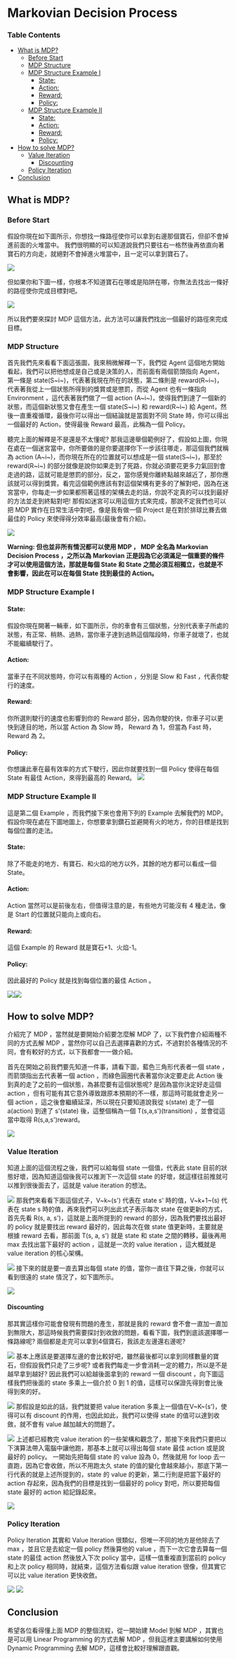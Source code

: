 # Markovian Decision Process

### Table Contents

- [What is MDP?](#heading-1)
  * [Before Start](#sub-heading-1)
  * [MDP Structure](#sub-heading-2)
  * [MDP Structure Example I](#sub-heading-3)
    + [State:](#sub-sub-heading-1)
    + [Action:](#sub-sub-heading-2)
    + [Reward:](#sub-sub-heading-3)
    + [Policy:](#sub-sub-heading-4)
  * [MDP Structure Example II](#sub-heading-4)
    + [State:](#sub-sub-heading-5)
    + [Action:](#sub-sub-heading-6)
    + [Reward:](#sub-sub-heading-7)
    + [Policy:](#sub-sub-heading-8)
- [How to solve MDP?](#heading-2)
  * [Value Iteration](#sub-heading-5)
    + [Discounting](#sub-sub-heading-9)
  * [Policy Iteration](#sub-heading-6)
- [Conclusion](#heading-3)


<!-- toc -->

## What is MDP?
### Before Start
假設你現在如下圖所示，你想找一條路徑使你可以拿到右邊那個寶石，但卻不會掉進前面的火堆當中。
我們很明顯的可以知道說我們只要往右一格然後再依直向著寶石的方向走，就絕對不會掉進火堆當中，且一定可以拿到寶石了。

![](https://i.imgur.com/09WGHv1.png)

但如果你和下圖一樣，你根本不知道寶石在哪或是陷阱在哪，你無法去找出一條好的路徑使你完成目標對吧。

![](https://i.imgur.com/kfBlqMB.png)

所以我們要來探討 MDP 這個方法，此方法可以讓我們找出一個最好的路徑來完成目標。

### MDP Structure

首先我們先來看看下面這張圖，我來稍微解釋一下，我們從 Agent 這個地方開始看起，我們可以把他想成是自己或是決策的人，而前面有兩個箭頭指向 Agent，第一條是 state(S~i~)，代表著我現在所在的狀態，第二條則是 reward(R~i~)，代表著我從上一個狀態所得到的獎賞或是懲罰，而從 Agent 也有一條指向 Environment ，這代表著我們做了一個 action (A~i~)，使得我們到達了一個新的狀態，而這個新狀態又會在產生一個 state(S~i~) 和 reward(R~i~) 給 Agent，然後一直重複循環，最後你可以得出一個結論就是當面對不同 State 時，你可以得出一個最好的 Action，使得最後 Reward 最高，此稱為一個 Policy。

聽完上面的解釋是不是還是不太懂呢? 那我這邊舉個範例好了，假設如上圖，你現在處在一個迷宮當中，你所要做的是你要選擇你下一步該往哪走，那這個我們就稱為 action (A~i~)，而你現在所在的位置就可以想成是一個 state(S~i~)，那至於 reward(R~i~) 的部分就像是說你如果走到了死路，你就必須要花更多力氣回到會走過的路，這就可能是懲罰的部分，反之，當你感覺你離終點越來越近了，那你應該就可以得到獎賞。看完這個範例應該有對這個架構有更多的了解對吧，因為在迷宮當中，你每走一步如果都照著這樣的架構去走的話，你說不定真的可以找到最好的方法並走到終點對吧! 那假如迷宮可以用這個方式來完成，那說不定我們也可以把 MDP 實作在日常生活中對吧，像是我有做一個 Project 是在對於排球比賽去做最佳的 Policy 來使得得分效率最高(最後會有介紹)。

![](https://i.imgur.com/zeejbtZ.png)

**Warning: 但也並非所有情況都可以使用 MDP ， MDP 全名為 Markovian Decision Process ，之所以為 Markovian 正是因為它必須滿足一個重要的條件才可以使用這個方法，那就是每個 State 和 State 之間必須互相獨立，也就是不會影響，因此在可以在每個 State 找到最佳的 Action。**

### MDP Structure Example I
#### State:
假設你現在開著一輛車，如下圖所示，你的車會有三個狀態，分別代表車子所處的狀態，有正常、稍熱、過熱，當你車子達到過熱這個階段時，你車子就壞了，也就不能繼續駛行了。
#### Action:
當車子在不同狀態時，你可以有兩種的 Action ，分別是 Slow 和 Fast ，代表你駛行的速度。
#### Reward:
你所選則駛行的速度也影響到你的 Reward 部分，因為你駛的快，你車子可以更快到達目的地，所以當 Action 為 Slow 時， Reward 為 1，但當為 Fast 時， Reward 為 2。
#### Policy:
你想讓此車在最有效率的方式下駛行，因此你就要找到一個 Policy 使得在每個 State 有最佳 Action，來得到最高的 Reward。
![](https://i.imgur.com/GWdUVch.png)

### MDP Structure Example II
這是第二個 Example ，而我們接下來也會用下列的 Example 去解我們的 MDP。假設你現在處在下圖地圖上，你想要拿到鑽石並避開有火的地方，你的目標是找到每個位置的走法。
#### State:
除了不能走的地方、有寶石、和火焰的地方以外，其餘的地方都可以看成一個 State。
#### Action:
Action 當然可以是前後左右，但值得注意的是，有些地方可能沒有 4 種走法，像是 Start 的位置就只能向上或向右。
#### Reward:
這個 Example 的 Reward 就是寶石+1、火焰-1。
#### Policy:
因此最好的 Policy 就是找到每個位置的最佳 Action 。

![](https://i.imgur.com/kh63B4g.png)![](https://i.imgur.com/oifyXOS.png)


## How to solve MDP?
介紹完了 MDP ，當然就是要開始介紹要怎麼解 MDP 了，以下我們會介紹兩種不同的方式去解 MDP ，當然你可以自己去選擇喜歡的方式，不過對於各種情況的不同，會有較好的方式，以下我都會一一做介紹。

首先在開始之前我們要先知道一件事，請看下圖，藍色三角形代表者一個 state ，而箭頭指出去代表著一個 action ，而綠色圓圈代表著當你決定要走此 Action 後到真的走了之前的一個狀態，為甚麼要有這個狀態呢? 是因為當你決定好走這個 action ，但有可能有其它意外導致跟原本預期的不一樣，那這時可能就會走另一個 action ，這之後會繼續延深，所以現在只要知道說我從 s(state) 走了一個 a(action) 到達了 s'(state) 後，這整個稱為一個 T(s,a,s')(transition) ，並會從這當中取得 R(s,a,s')reward。

![](https://i.imgur.com/OmMXJy9.png)
### Value Iteration
知道上面的這個流程之後，我們可以給每個 state 一個值，代表此 state 目前的狀態好壞，因為知道這個後我可以推測下一次這個 state 的好壞，就這樣往前推就可以推到很後面去了，這就是 value iteration 的想法。

![](https://i.imgur.com/Rau1Gpf.png)
那我們來看看下面這個式子，V~k~(s') 代表在 state s' 時的值，V~k+1~(s) 代表在 state s 時的值，再來我們可以列出此式子表示每次 state 在做更新的方式，首先先看 R(s, a, s')，這就是上面所提到的 reward 的部分，因為我們要找出最好的 policy 就是要找出 reward 最好的，因此每次在做 state 值更新時，主要就是根據 reward 去看，那前面 T(s, a, s') 就是 state 和 state 之間的轉移，最後再用 max 去找出當下最好的 action ，這就是一次的 value iteration ，這大概就是 value iteration 的核心架構。

![](https://i.imgur.com/EnvsxDw.png)
接下來的就是要一直去算出每個 state 的值，當你一直往下算之後，你就可以看到很遠的 state 情況了，如下圖所示。

![](https://i.imgur.com/yNXgPvX.png)
#### Discounting
那其實這樣你可能會發現有問題的產生，那就是我的 reward 會不會一直加一直加到無限大，那這時候我們需要探討到收斂的問題，看看下圖，我們到底該選擇哪一條路線呢? 兩個都是走完可以拿到4個寶石，我該走左邊還右邊呢? 

![](https://i.imgur.com/Nt8lDPp.png)
基本上應該是要選擇左邊的會比較好吧，雖然最後都可以拿到同樣數量的寶石，但假設我們只走了三步呢? 或者我們每走一步會消耗一定的體力，所以是不是越早拿到越好? 因此我們可以給越後面拿到的 reward 一個 discount ，向下圖這樣我們把後面的 state 多乘上一個介於 0 到 1 的值，這樣可以保證先得到會比後得到來的好。

![](https://i.imgur.com/RQhy4Sc.png)
那假設是如此的話，我們就要把 value iteration 多乘上一個值在V~K~(s')，使得可以有 discount 的作用，也因此如此，我們可以使得 state 的值可以達到收斂，就不會有 value 越加越大的問題了。

![](https://i.imgur.com/FFWaYcM.png)
上述都已經教完 value iteration 的一些架構和觀念了，那接下來我們只要把以下演算法帶入電腦中讓他跑，那基本上就可以得出每個 state 最佳 action 或是說最好的 policy。
一開始先把每個 state 的 value 設為 0，然後就用 for loop 去一直跑，因為它會收斂，所以不用跑太久 state 的值的變化會越來越小，那底下第一行代表的就是上述所提到的，state 的 value 的更新，第二行則是把當下最好的 action 存起來，因為我們的目標是找到一個最好的 policy 對吧，所以要把每個 state 最好的 action 給記錄起來。 

![](https://i.imgur.com/lzy63cy.png)
### Policy Iteration
Policy Iteration 其實和 Value Iteration 很類似，但唯一不同的地方是他除去了 max ，並且它是去給定一個 policy 然後算他的 value ，而下一次它會去算每一個 state 的最佳 action 然後放入下次 policy 當中，這樣一值重複直到當前的 policy 和上次 policy 相同時，就結束，這個方法看似跟 value iteration 很像，但其實它可以比 value iteration 更快收斂。

![](https://i.imgur.com/RAQ40qg.png)
![](https://i.imgur.com/HnQ6lMm.png)

## Conclusion
希望各位看得懂上面 MDP 的整個流程，從一開始建 Model 到解 MDP ，其實也是可以用 Linear Programming 的方式去解 MDP ，但我這裡主要講解如何使用 Dynamic Programming 去解 MDP，這樣會比較好理解跟直觀。 

















